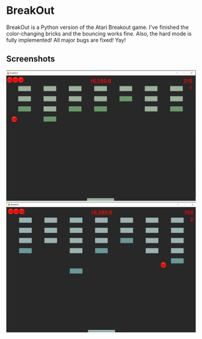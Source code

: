 # BreakOut

BreakOut is a Python version of the Atari Breakout game.
I've finished the color-changing bricks and the bouncing works fine. Also, the hard mode is fully implemented!
All major bugs are fixed!
Yay!

## Screenshots

![1](./assets/game_1.png)
![2](./assets/game_2.png)